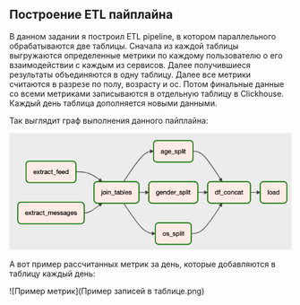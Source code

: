 ## Построение ETL пайплайна

В данном задании я построил ETL pipeline, в котором параллельного обрабатываются две таблицы. Сначала из каждой таблицы выгружаются определенные метрики по каждому пользователю о его взаимодействии с каждым из сервисов. Далее получившиеся результаты объединяются в одну таблицу. Далее все метрики считаются в разрезе по полу, возрасту и ос. Потом финальные данные со всеми метриками записываются в отдельную таблицу в Clickhouse. Каждый день таблица дополняется новыми данными.

Так выглядит граф выполнения данного пайплайна:

![DAG](Dag_graph.png)

А вот пример рассчитанных метрик за день, которые добавляются в таблицу каждый день:

![Пример метрик](Пример записей в таблице.png)
